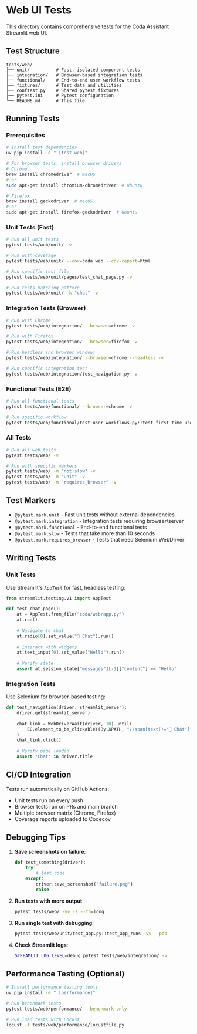# Web UI Tests

This directory contains comprehensive tests for the Coda Assistant Streamlit web UI.

## Test Structure

```
tests/web/
├── unit/          # Fast, isolated component tests
├── integration/   # Browser-based integration tests
├── functional/    # End-to-end user workflow tests
├── fixtures/      # Test data and utilities
├── conftest.py    # Shared pytest fixtures
├── pytest.ini     # Pytest configuration
└── README.md      # This file
```

## Running Tests

### Prerequisites

```bash
# Install test dependencies
uv pip install -e ".[test-web]"

# For browser tests, install browser drivers
# Chrome
brew install chromedriver  # macOS
# or
sudo apt-get install chromium-chromedriver  # Ubuntu

# Firefox
brew install geckodriver  # macOS
# or
sudo apt-get install firefox-geckodriver  # Ubuntu
```

### Unit Tests (Fast)

```bash
# Run all unit tests
pytest tests/web/unit/ -v

# Run with coverage
pytest tests/web/unit/ --cov=coda.web --cov-report=html

# Run specific test file
pytest tests/web/unit/pages/test_chat_page.py -v

# Run tests matching pattern
pytest tests/web/unit/ -k "chat" -v
```

### Integration Tests (Browser)

```bash
# Run with Chrome
pytest tests/web/integration/ --browser=chrome -v

# Run with Firefox
pytest tests/web/integration/ --browser=firefox -v

# Run headless (no browser window)
pytest tests/web/integration/ --browser=chrome --headless -v

# Run specific integration test
pytest tests/web/integration/test_navigation.py -v
```

### Functional Tests (E2E)

```bash
# Run all functional tests
pytest tests/web/functional/ --browser=chrome -v

# Run specific workflow
pytest tests/web/functional/test_user_workflows.py::test_first_time_user_workflow -v
```

### All Tests

```bash
# Run all web tests
pytest tests/web/ -v

# Run with specific markers
pytest tests/web/ -m "not slow" -v
pytest tests/web/ -m "unit" -v
pytest tests/web/ -m "requires_browser" -v
```

## Test Markers

- `@pytest.mark.unit` - Fast unit tests without external dependencies
- `@pytest.mark.integration` - Integration tests requiring browser/server
- `@pytest.mark.functional` - End-to-end functional tests
- `@pytest.mark.slow` - Tests that take more than 10 seconds
- `@pytest.mark.requires_browser` - Tests that need Selenium WebDriver

## Writing Tests

### Unit Tests

Use Streamlit's `AppTest` for fast, headless testing:

```python
from streamlit.testing.v1 import AppTest

def test_chat_page():
    at = AppTest.from_file("coda/web/app.py")
    at.run()
    
    # Navigate to chat
    at.radio[0].set_value("💬 Chat").run()
    
    # Interact with widgets
    at.text_input[0].set_value("Hello").run()
    
    # Verify state
    assert at.session_state["messages"][-1]["content"] == "Hello"
```

### Integration Tests

Use Selenium for browser-based testing:

```python
def test_navigation(driver, streamlit_server):
    driver.get(streamlit_server)
    
    chat_link = WebDriverWait(driver, 10).until(
        EC.element_to_be_clickable((By.XPATH, "//span[text()='💬 Chat']"))
    )
    chat_link.click()
    
    # Verify page loaded
    assert "Chat" in driver.title
```

## CI/CD Integration

Tests run automatically on GitHub Actions:

- Unit tests run on every push
- Browser tests run on PRs and main branch
- Multiple browser matrix (Chrome, Firefox)
- Coverage reports uploaded to Codecov

## Debugging Tips

1. **Save screenshots on failure**:
   ```python
   def test_something(driver):
       try:
           # test code
       except:
           driver.save_screenshot("failure.png")
           raise
   ```

2. **Run tests with more output**:
   ```bash
   pytest tests/web/ -vv -s --tb=long
   ```

3. **Run single test with debugging**:
   ```bash
   pytest tests/web/unit/test_app.py::test_app_runs -vv --pdb
   ```

4. **Check Streamlit logs**:
   ```bash
   STREAMLIT_LOG_LEVEL=debug pytest tests/web/integration/ -v
   ```

## Performance Testing (Optional)

```bash
# Install performance testing tools
uv pip install -e ".[performance]"

# Run benchmark tests
pytest tests/web/performance/ --benchmark-only

# Run load tests with Locust
locust -f tests/web/performance/locustfile.py
```
